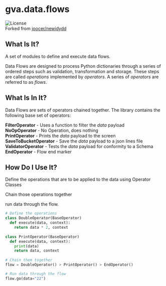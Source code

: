 # gva.data.flows
 
![License](https://img.shields.io/badge/License-Apache%202.0-blue.svg)  
Forked from [joocer/newidydd](https://github.com/joocer/newidydd) 

## What Is It?

A set of modules to define and execute data flows.

Data Flows are designed to process Python dictionaries through a series of ordered steps such as validation, transformation and storage. These steps are called _operations_ implemented by _operators_. A series of _operators_ are referred to as _flows_.


## What Is In It?

Data Flows are sets of operators chained together. The library contains the following base set of operators:

**FilterOperator** - Uses a function to filter the _data_ payload    
**NoOpOperator** - No Operation, does nothing  
**PrintOperator** - Prints the _data_ payload to the screen  
**SaveToBucketOperator** - Save the _data_ payload to a json lines file  
**ValidatorOperator** - Tests the _data_ payload for conformity to a Schema  
**EndOperator** - Flow end marker  

## How Do I Use It?

Define the operations that are to be applied to the data using Operator Classes

Chain those operations together

run data through the flow.

~~~python
# Define the operations
class DoubleOperator(BaseOperator)
  def execute(data, context):
    return data * 2, context
    
class PrintOperator(BaseOperator)
  def execute(data, context):
    print(data)
    return data, context
    
# Chain them together
flow = DoubleOperator() > PrintOperator() > EndOperator()

# Run data through the flow
flow.go(data="22")
~~~

